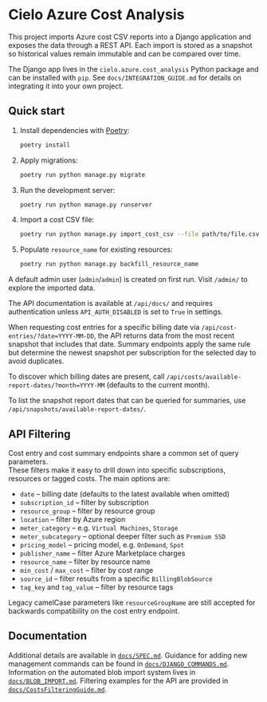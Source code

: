 # Cielo Azure Cost Analysis

This project imports Azure cost CSV reports into a Django application and exposes
the data through a REST API. Each import is stored as a snapshot so historical
values remain immutable and can be compared over time.

The Django app lives in the `cielo.azure.cost_analysis` Python package and can
be installed with `pip`. See `docs/INTEGRATION_GUIDE.md` for details on
integrating it into your own project.

## Quick start

1. Install dependencies with [Poetry](https://python-poetry.org/):
   ```bash
   poetry install
   ```
2. Apply migrations:
   ```bash
   poetry run python manage.py migrate
   ```
3. Run the development server:
   ```bash
   poetry run python manage.py runserver
   ```
4. Import a cost CSV file:
   ```bash
   poetry run python manage.py import_cost_csv --file path/to/file.csv
   ```
5. Populate `resource_name` for existing resources:
   ```bash
   poetry run python manage.py backfill_resource_name
   ```

A default admin user (`admin`/`admin`) is created on first run. Visit `/admin/`
to explore the imported data.

The API documentation is available at `/api/docs/` and requires authentication
unless `API_AUTH_DISABLED` is set to `True` in settings.

When requesting cost entries for a specific billing date via
`/api/cost-entries/?date=YYYY-MM-DD`, the API returns data from the most recent
snapshot that includes that date. Summary endpoints apply the same rule but
determine the newest snapshot per subscription for the selected day to avoid
duplicates.

To discover which billing dates are present, call
`/api/costs/available-report-dates/?month=YYYY-MM` (defaults to the current
month).

To list the snapshot report dates that can be queried for summaries, use
`/api/snapshots/available-report-dates/`.

## API Filtering

Cost entry and cost summary endpoints share a common set of query parameters.  
These filters make it easy to drill down into specific subscriptions, resources
or tagged costs.  The main options are:

- `date` – billing date (defaults to the latest available when omitted)
- `subscription_id` – filter by subscription
- `resource_group` – filter by resource group
- `location` – filter by Azure region
- `meter_category` – e.g. `Virtual Machines`, `Storage`
- `meter_subcategory` – optional deeper filter such as `Premium SSD`
- `pricing_model` – pricing model, e.g. `OnDemand`, `Spot`
- `publisher_name` – filter Azure Marketplace charges
- `resource_name` – filter by resource name
- `min_cost` / `max_cost` – filter by cost range
- `source_id` – filter results from a specific `BillingBlobSource`
- `tag_key` and `tag_value` – filter by resource tags

Legacy camelCase parameters like `resourceGroupName` are still accepted for
backwards compatibility on the cost entry endpoint.

## Documentation

Additional details are available in [`docs/SPEC.md`](docs/SPEC.md). Guidance for
adding new management commands can be found in
[`docs/DJANGO_COMMANDS.md`](docs/DJANGO_COMMANDS.md).
Information on the automated blob import system lives in
[`docs/BLOB_IMPORT.md`](docs/BLOB_IMPORT.md).
Filtering examples for the API are provided in
[`docs/CostsFilteringGuide.md`](docs/CostsFilteringGuide.md).
